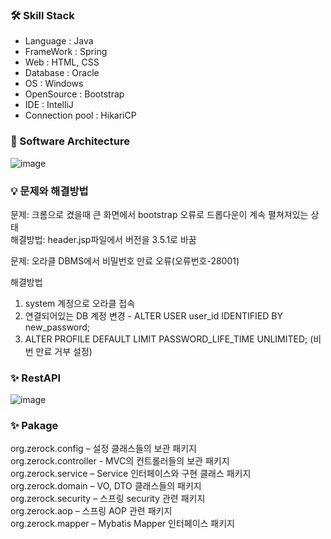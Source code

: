 ### 🛠 Skill Stack
* Language : Java
* FrameWork : Spring
* Web : HTML, CSS
* Database : Oracle
* OS : Windows
* OpenSource : Bootstrap
* IDE : IntelliJ
* Connection pool : HikariCP 

### 👀 Software Architecture
![image](https://user-images.githubusercontent.com/53335160/113684193-f4a1bf80-96ff-11eb-8007-0d35da2595e1.png)



### 💡 문제와 해결방법
문제: 크롬으로 켰을때 큰 화면에서 bootstrap 오류로 드롭다운이 계속 펼쳐져있는 상태<br>
해결방법: header.jsp파일에서 버전을 3.5.1로 바꿈

문제: 오라클 DBMS에서 비밀번호 만료 오류(오류번호-28001)<br>

해결방법
1. system 계정으로 오라클 접속
2. 연결되어있는 DB 계정 변경 - ALTER USER user_id IDENTIFIED BY new_password;
3. ALTER PROFILE DEFAULT LIMIT PASSWORD_LIFE_TIME UNLIMITED; (비번 만료 거부 설정)

### ✨ RestAPI
![image](https://user-images.githubusercontent.com/53335160/113683275-fae36c00-96fe-11eb-9757-0c39d3bb9591.png)

### ✨ Pakage
org.zerock.config – 설정 클래스들의 보관 패키지<br>
org.zerock.controller - MVC의 컨트롤러들의 보관 패키지<br>
org.zerock.service – Service 인터페이스와 구현 클래스 패키지<br>
org.zerock.domain – VO, DTO 클래스들의 패키지<br>
org.zerock.security – 스프링 security 관련 패키지<br>
org.zerock.aop – 스프링 AOP 관련 패키지<br>
org.zerock.mapper – Mybatis Mapper 인터페이스 패키지<br>


